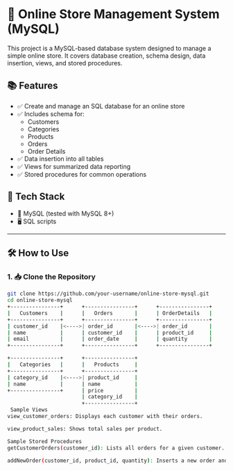 # 🛒 Online Store Management System (MySQL)

This project is a MySQL-based database system designed to manage a simple online store. It covers database creation, schema design, data insertion, views, and stored procedures.

## 📚 Features

- ✅ Create and manage an SQL database for an online store
- ✅ Includes schema for:
  - Customers
  - Categories
  - Products
  - Orders
  - Order Details
- ✅ Data insertion into all tables
- ✅ Views for summarized data reporting
- ✅ Stored procedures for common operations

## 🧱 Tech Stack

- 💾 MySQL (tested with MySQL 8+)
- 🖥️ SQL scripts

---

## 🛠️ How to Use

### 1. 📥 Clone the Repository

```bash
git clone https://github.com/your-username/online-store-mysql.git
cd online-store-mysql
+----------------+      +----------------+      +----------------+
|   Customers    |      |   Orders       |      | OrderDetails   |
+----------------+      +----------------+      +----------------+
| customer_id    |<---->| order_id       |<---->| order_id       |
| name           |      | customer_id    |      | product_id     |
| email          |      | order_date     |      | quantity       |
+----------------+      +----------------+      +----------------+

+----------------+      +----------------+
|   Categories   |      |   Products     |
+----------------+      +----------------+
| category_id    |<---->| product_id     |
| name           |      | name           |
+----------------+      | price          |
                        | category_id    |
                        +----------------+
 Sample Views
view_customer_orders: Displays each customer with their orders.

view_product_sales: Shows total sales per product.

Sample Stored Procedures
getCustomerOrders(customer_id): Lists all orders for a given customer.

addNewOrder(customer_id, product_id, quantity): Inserts a new order and order detail.

